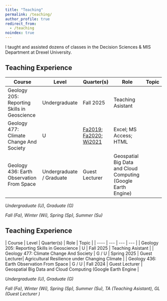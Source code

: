 ```yaml
---
title: "Teaching"
permalink: /teaching/
author_profile: true
redirect_from:
  - /teaching
noindex: true
---
```



I taught and assisted dozens of classes in the Decision Sciences & MIS Department at Drexel University.

## Teaching Experience

| Course | Level | Quarter(s) | Role | Topic |
| ---- | --- | --- | --- |	 --- |	
|Geology 205: Reporting Skills in Geoscience | Undergraduate | Fall 2025 | Teaching Asistant  |
|Geology 477: Climate Change And Society | U | <a href="/files/MIS-200_Fall2019.pdf" target="_blank" rel="noopener noreferrer">Fa2019</a>;  <a href="/files/MIS-200_Fall2020.pdf" target="_blank" rel="noopener noreferrer">Fa2020</a>; <a href="/files/MIS-200_Winter2021.pdf" target="_blank" rel="noopener noreferrer">Wi2021</a> | Excel; MS Access; HTML |
|Geology 436: Earth Observation From Space  | Undergraduate / Graduate |  Guest Lecturer |Geospatial Big Data and Cloud Computing (Google Earth Engine) |


*Undergraduate (U), Graduate (G)*

*Fall (Fa), Winter (Wi), Spring (Sp), Summer (Su)*

## Teaching Experience

| Course | Level | Quarter(s) | Role | Topic |
| ---- | --- | --- | --- |
| Geology 205: Reporting Skills in Geoscience | U | Fall 2025 | Teaching Asistant |
| Geology 477: Climate Change And Society | G / U  | Spring 2025 | Guest Lecturer| Agricultural Resilience under Changing Climate |
| Geology 436: Earth Observation From Space | G / U  | Fall 2024 | Guest Lecturer | Geospatial Big Data and Cloud Computing (Google Earth Engine |


*Undergraduate (U), Graduate (G)*

*Fall (Fa), Winter (Wi), Spring (Sp), Summer (Su), TA (Teaching Asistant), GL (Guest Lecturer )*



